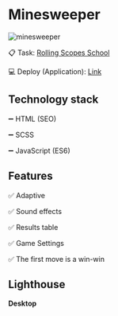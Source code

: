 # **Minesweeper**

![minesweeper]()

📋 Task: [Rolling Scopes School](https://github.com/rolling-scopes-school/tasks/blob/master/tasks/minesweeper/README.md)

💻 Deploy (Application): [Link](https://duxcoder.github.io/minesweeper)

## Technology stack

➖ HTML (SEO)

➖ SCSS

➖ JavaScript (ES6)

## Features

✅ Adaptive

✅ Sound effects

✅ Results table

✅ Game Settings

✅ The first move is a win-win

## Lighthouse

**Desktop**
